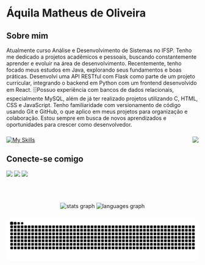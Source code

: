 # Áquila Matheus de Oliveira

## Sobre mim
Atualmente curso Análise e Desenvolvimento de Sistemas no IFSP. Tenho me dedicado a projetos acadêmicos e pessoais, buscando constantemente aprender e evoluir na área de desenvolvimento.
Recentemente, tenho focado meus estudos em Java, explorando seus fundamentos e boas práticas. Desenvolvi uma API RESTful com Flask como parte de um projeto curricular, integrando o backend em Python com um frontend desenvolvido em React.
🗄Possuo experiência com bancos de dados relacionais, especialmente MySQL, além de já ter realizado projetos utilizando C, HTML, CSS e JavaScript.
Tenho familiaridade com versionamento de código usando Git e GitHub, o que aplico em meus projetos para organização e colaboração.
Estou sempre em busca de novos aprendizados e oportunidades para crescer como desenvolvedor.

###

<img align="right" height="150" src="https://media.giphy.com/media/v1.Y2lkPWVjZjA1ZTQ3NWs5cHQydnBuang2MzBndzlmZDdqbWZlbWJ4ZDhwOW5xZGl6MTlnbyZlcD12MV9naWZzX3NlYXJjaCZjdD1n/2IudUHdI075HL02Pkk/giphy.gif"  />

###

[![My Skills](https://skillicons.dev/icons?i=java,python,c,mysql,js,html,css,react,git)](https://skillicons.dev)


## Conecte-se comigo 
<div> 
  
  <a href = "https://www.instagram.com/aquila_oliveira__" target="_blank"><img src="https://img.shields.io/badge/-Instagram-%23E4405F?style=for-the-badge&logo=instagram&logoColor=white" target="_blank"></a>
  <a href = "mailto:contatoraquila348oliveira@gmail.com"><img src="https://img.shields.io/badge/-Gmail-%23333?style=for-the-badge&logo=gmail&logoColor=white" target="_blank"></a>
  <a href = "https://www.linkedin.com/in/%C3%A1quila-oliveira-1a043a266/" target="_blank"><img src="https://img.shields.io/badge/-LinkedIn-%230077B5?style=for-the-badge&logo=linkedin&logoColor=white" target="_blank"></a> 
  
</div>


<br clear="both">

###

<div align="center">
  <img src="https://github-readme-stats.vercel.app/api?username=AquilaOliveira&hide_title=false&hide_rank=false&show_icons=true&include_all_commits=true&count_private=true&disable_animations=false&theme=dracula&locale=en&hide_border=false" height="150" alt="stats graph"  />
  <img src="https://github-readme-stats.vercel.app/api/top-langs?username=AquilaOliveira&locale=en&hide_title=false&layout=compact&card_width=320&langs_count=5&theme=dracula&hide_border=false" height="150" alt="languages graph"  />
</div>

###

<picture align="center">
  <source media="(prefers-color-scheme: dark)" srcset="https://raw.githubusercontent.com/AquilaOliveira/AquilaOliveira/output/github-contribution-grid-snake-dark.svg">
  <source media="(prefers-color-scheme: light)" srcset="https://raw.githubusercontent.com/AquilaOliveira/AquilaOliveira/output/github-contribution-grid-snake-dark.svg">
  <img align="center" alt="github contribution grid snake animation" src="https://raw.githubusercontent.com/AquilaOliveira/AquilaOliveira/output/github-contribution-grid-snake.svg">
</picture>


